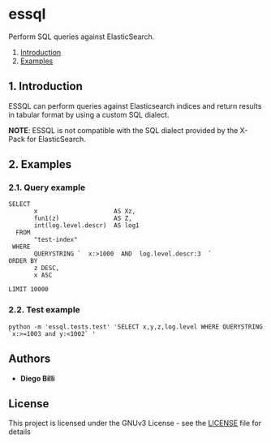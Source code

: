 
# essql

Perform SQL queries against ElasticSearch.

1. [Introduction](#introduction)
2. [Examples](#examples)


## 1. Introduction<a name="introduction"></a>

ESSQL can perform queries against Elasticsearch indices and return results in tabular format by using a custom SQL dialect.

**NOTE**: ESSQL is not compatible with the SQL dialect provided by the X-Pack for ElasticSearch.


## 2. Examples<a name="examples"></a>

### 2.1. Query example

```
SELECT
       x                     AS Xz,
       fun1(z)               AS Z,
       int(log.level.descr)  AS log1
  FROM
       "test-index"
 WHERE
       QUERYSTRING `  x:>1000  AND  log.level.descr:3  `
ORDER BY
       z DESC,
       x ASC

LIMIT 10000
```

### 2.2. Test example

```
python -m 'essql.tests.test' 'SELECT x,y,z,log.level WHERE QUERYSTRING `x:>=1003 and y:<1002` '
```

## Authors

* **Diego Billi**

## License

This project is licensed under the GNUv3 License - see the [LICENSE](LICENSE) file for details

